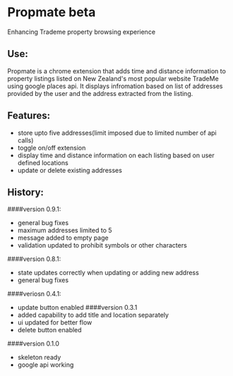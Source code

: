 # Propmate beta
Enhancing Trademe property browsing experience

## Use:
Propmate is a chrome extension that adds time and distance information to property listings listed on New Zealand's most popular website TradeMe using google places api. It displays infromation based on list of addresses provided by the user and the address extracted from the listing.

## Features:
- store upto five addresses(limit imposed due to limited number of api calls)
- toggle on/off extension 
- display time and distance information on each listing based on user defined locations
- update or delete existing addresses

## History:
####version 0.9.1:
- general bug fixes
- maximum addresses limited to 5
- message added to empty page
- validation updated to prohibit symbols or other characters

####version 0.8.1:
- state updates correctly when updating or adding new address
- general bug fixes

####veriosn 0.4.1:
- update button enabled
####version 0.3.1
- added capability to add title and location separately 
- ui updated for better flow
- delete button enabled

####version 0.1.0
- skeleton ready
- google api working


